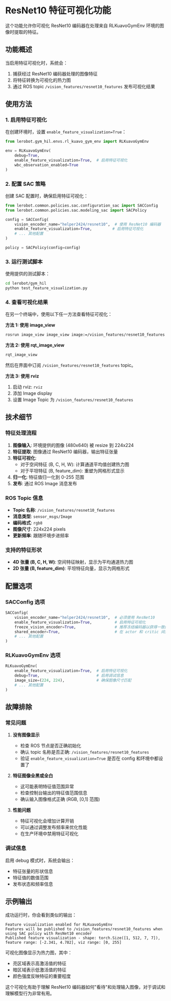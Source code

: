 # ResNet10 特征可视化功能

这个功能允许你可视化 ResNet10 编码器在处理来自 RLKuavoGymEnv 环境的图像时提取的特征。

## 功能概述

当启用特征可视化时，系统会：
1. 捕获经过 ResNet10 编码器处理的图像特征
2. 将特征转换为可视化的热力图
3. 通过 ROS topic `/vision_features/resnet10_features` 发布可视化结果

## 使用方法

### 1. 启用特征可视化

在创建环境时，设置 `enable_feature_visualization=True`：

```python
from lerobot.gym_hil.envs.rl_kuavo_gym_env import RLKuavoGymEnv

env = RLKuavoGymEnv(
    debug=True,
    enable_feature_visualization=True,  # 启用特征可视化
    wbc_observation_enabled=True
)
```

### 2. 配置 SAC 策略

创建 SAC 配置时，确保启用特征可视化：

```python
from lerobot.common.policies.sac.configuration_sac import SACConfig
from lerobot.common.policies.sac.modeling_sac import SACPolicy

config = SACConfig(
    vision_encoder_name="helper2424/resnet10",  # 使用 ResNet10 编码器
    enable_feature_visualization=True,         # 启用特征可视化
    # ... 其他配置
)

policy = SACPolicy(config=config)
```

### 3. 运行测试脚本

使用提供的测试脚本：

```bash
cd lerobot/gym_hil
python test_feature_visualization.py
```

### 4. 查看可视化结果

在另一个终端中，使用以下任一方法查看特征可视化：

**方法 1: 使用 image_view**
```bash
rosrun image_view image_view image:=/vision_features/resnet10_features
```

**方法 2: 使用 rqt_image_view**
```bash
rqt_image_view
```
然后在界面中订阅 `/vision_features/resnet10_features` topic。

**方法 3: 使用 rviz**
1. 启动 rviz: `rviz`
2. 添加 Image display
3. 设置 Image Topic 为 `/vision_features/resnet10_features`

## 技术细节

### 特征处理流程

1. **图像输入**: 环境提供的图像 (480x640) 被 resize 到 224x224
2. **特征提取**: 图像通过 ResNet10 编码器，输出特征张量
3. **特征可视化**: 
   - 对于空间特征 (B, C, H, W): 计算通道平均值创建热力图
   - 对于平坦特征 (B, feature_dim): 重塑为网格形式显示
4. **归一化**: 特征值归一化到 0-255 范围
5. **发布**: 通过 ROS Image 消息发布

### ROS Topic 信息

- **Topic 名称**: `/vision_features/resnet10_features`
- **消息类型**: `sensor_msgs/Image`
- **编码格式**: `rgb8`
- **图像尺寸**: 224x224 pixels
- **更新频率**: 跟随环境步进频率

### 支持的特征形状

- **4D 张量 (B, C, H, W)**: 空间特征映射，显示为平均通道热力图
- **2D 张量 (B, feature_dim)**: 平坦特征向量，显示为网格形式

## 配置选项

### SACConfig 选项

```python
SACConfig(
    vision_encoder_name="helper2424/resnet10",  # 必须使用 ResNet10
    enable_feature_visualization=True,          # 启用特征可视化
    freeze_vision_encoder=True,                 # 推荐冻结编码器以获得一致的特征
    shared_encoder=True,                        # 在 actor 和 critic 间共享编码器
    # ... 其他配置
)
```

### RLKuavoGymEnv 选项

```python
RLKuavoGymEnv(
    enable_feature_visualization=True,  # 启用特征可视化
    debug=True,                         # 启用调试信息
    image_size=(224, 224),              # 确保图像尺寸匹配
    # ... 其他配置
)
```

## 故障排除

### 常见问题

1. **没有图像显示**
   - 检查 ROS 节点是否正确初始化
   - 确认 topic 名称是否正确: `/vision_features/resnet10_features`
   - 验证 `enable_feature_visualization=True` 是否在 config 和环境中都设置了

2. **特征图像全黑或全白**
   - 这可能表明特征值范围异常
   - 检查控制台输出的特征值范围信息
   - 确认输入图像格式正确 (RGB, [0,1] 范围)

3. **性能问题**
   - 特征可视化会增加计算开销
   - 可以通过调整发布频率来优化性能
   - 在生产环境中禁用特征可视化

### 调试信息

启用 debug 模式时，系统会输出：
- 特征张量的形状信息
- 特征值的数值范围
- 发布状态和频率信息

## 示例输出

成功运行时，你会看到类似的输出：

```
Feature visualization enabled for RLKuavoGymEnv
Features will be published to /vision_features/resnet10_features when using SAC policy with ResNet10 encoder
Published feature visualization - shape: torch.Size([1, 512, 7, 7]), feature range: [-2.341, 4.782], viz range: [0, 255]
```

可视化图像显示为热力图，其中：
- 亮区域表示高激活值的特征
- 暗区域表示低激活值的特征
- 颜色强度反映特征的重要程度

这个可视化有助于理解 ResNet10 编码器如何"看待"和处理输入图像，对于调试和理解模型行为非常有用。 